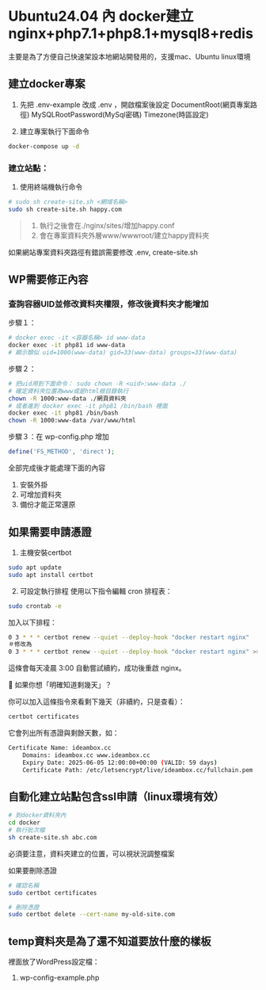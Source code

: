 # Ubuntu24.04 內 docker建立nginx+php7.1+php8.1+mysql8+redis
主要是為了方便自己快速架設本地網站開發用的，支援mac、Ubuntu linux環境

## 建立docker專案
1. 先把 .env-example 改成 .env ，開啟檔案後設定 DocumentRoot(網頁專案路徑)
MySQLRootPassword(MySql密碼)
Timezone(時區設定)


2. 建立專案執行下面命令
```bash
docker-compose up -d
```
### 建立站點：
1. 使用終端機執行命令
```BASH
# sudo sh create-site.sh <網域名稱>
sudo sh create-site.sh happy.com
```
> 1. 執行之後會在./nginx/sites/增加happy.conf
> 2. 會在專案資料夾外層www/wwwroot/建立happy資料夾

如果網站專案資料夾路徑有錯誤需要修改 .env, create-site.sh


## WP需要修正內容
### 查詢容器UID並修改資料夾權限，修改後資料夾才能增加
步驟１：
```bash
# docker exec -it <容器名稱> id www-data
docker exec -it php81 id www-data
# 顯示類似 uid=1000(www-data) gid=33(www-data) groups=33(www-data)
```
步驟２：
```bash
# 把uid用到下面命令： sudo chown -R <uid>:www-data ./
# 確定資料夾位置為www或是html根目錄執行
chown -R 1000:www-data ./網頁資料夾
# 或者進到 docker exec -it php81 /bin/bash 裡面
docker exec -it php81 /bin/bash
chown -R 1000:www-data /var/www/html
```
步驟３：在 wp-config.php 增加
```php
define('FS_METHOD', 'direct');
```
全部完成後才能處理下面的內容
1. 安裝外掛
2. 可增加資料夾
3. 備份才能正常還原



## 如果需要申請憑證
1. 主機安裝certbot
```bash
sudo apt update
sudo apt install certbot
```

2. 可設定執行排程
使用以下指令編輯 cron 排程表：
```bash
sudo crontab -e
```
加入以下排程：
```bash
0 3 * * * certbot renew --quiet --deploy-hook "docker restart nginx"
＃修改為
0 3 * * * certbot renew --quiet --deploy-hook "docker restart nginx" >> /var/log/certbot_renew.log 2>&1
```
這條會每天凌晨 3:00 自動嘗試續約，成功後重啟 nginx。


🔧 如果你想「明確知道剩幾天」？

你可以加入這條指令來看剩下幾天（非續約，只是查看）：
```bash
certbot certificates
```
它會列出所有憑證與剩餘天數，如：
```bash
Certificate Name: ideambox.cc
    Domains: ideambox.cc www.ideambox.cc
    Expiry Date: 2025-06-05 12:00:00+00:00 (VALID: 59 days)
    Certificate Path: /etc/letsencrypt/live/ideambox.cc/fullchain.pem
```
## 自動化建立站點包含ssl申請（linux環境有效）
```bash
# 到docker資料夾內
cd docker
# 執行批次檔
sh create-site.sh abc.com
```
必須要注意，資料夾建立的位置，可以視狀況調整檔案

如果要刪除憑證
```bash
# 確認名稱
sudo certbot certificates

# 刪除憑證
sudo certbot delete --cert-name my-old-site.com
```
## temp資料夾是為了還不知道要放什麼的樣板
裡面放了WordPress設定檔：
1. wp-config-example.php